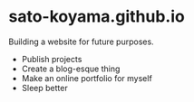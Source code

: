 # sato-koyama.github.io

Building a website for future purposes.

- Publish projects
- Create a blog-esque thing
- Make an online portfolio for myself
- Sleep better
